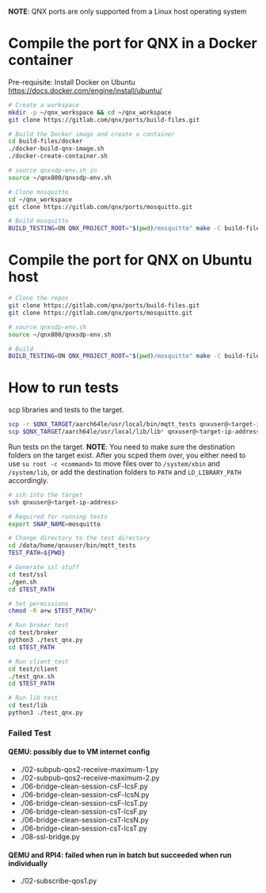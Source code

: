 **NOTE**: QNX ports are only supported from a Linux host operating system

# Compile the port for QNX in a Docker container

Pre-requisite: Install Docker on Ubuntu https://docs.docker.com/engine/install/ubuntu/
```bash
# Create a workspace
mkdir -p ~/qnx_workspace && cd ~/qnx_workspace
git clone https://gitlab.com/qnx/ports/build-files.git

# Build the Docker image and create a container
cd build-files/docker
./docker-build-qnx-image.sh
./docker-create-container.sh

# source qnxsdp-env.sh in
source ~/qnx800/qnxsdp-env.sh

# Clone mosquitto
cd ~/qnx_workspace
git clone https://gitlab.com/qnx/ports/mosquitto.git

# Build mosquitto
BUILD_TESTING=ON QNX_PROJECT_ROOT="$(pwd)/mosquitto" make -C build-files/ports/mosquitto install -j$(nproc)
```

# Compile the port for QNX on Ubuntu host

```bash
# Clone the repos
git clone https://gitlab.com/qnx/ports/build-files.git
git clone https://gitlab.com/qnx/ports/mosquitto.git

# source qnxsdp-env.sh
source ~/qnx800/qnxsdp-env.sh

# Build
BUILD_TESTING=ON QNX_PROJECT_ROOT="$(pwd)/mosquitto" make -C build-files/ports/mosquitto install -j$(nproc)
```

# How to run tests

scp libraries and tests to the target.
```bash
scp -r $QNX_TARGET/aarch64le/usr/local/bin/mqtt_tests qnxuser@<target-ip-address>:/data/home/qnxuser/bin
scp $QNX_TARGET/aarch64le/usr/local/lib/lib* qnxuser@<target-ip-address>:/data/home/qnxuser/lib
```

Run tests on the target.
**NOTE**: You need to make sure the destination folders on the target exist. After you scped them over, you either need to use `su root -c <command>` to move files over to `/system/xbin` and `/system/lib`, or add the destination folders to `PATH` and `LD_LIBRARY_PATH` accordingly. 

```bash
# ssh into the target
ssh qnxuser@<target-ip-address>

# Required for running tests
export SNAP_NAME=mosquitto

# Change directory to the test directory
cd /data/home/qnxuser/bin/mqtt_tests
TEST_PATH=${PWD}

# Generate ssl stuff
cd test/ssl
./gen.sh
cd $TEST_PATH

# Set permissions
chmod -R a+w $TEST_PATH/*

# Run broker test
cd test/broker
python3 ./test_qnx.py
cd $TEST_PATH

# Run client test
cd test/client
./test_qnx.sh
cd $TEST_PATH

# Run lib test
cd test/lib
python3 ./test_qnx.py
```

### Failed Test
#### QEMU: possibly due to VM internet config
- ./02-subpub-qos2-receive-maximum-1.py
- ./02-subpub-qos2-receive-maximum-2.py
- ./06-bridge-clean-session-csF-lcsF.py
- ./06-bridge-clean-session-csF-lcsN.py
- ./06-bridge-clean-session-csF-lcsT.py
- ./06-bridge-clean-session-csT-lcsF.py
- ./06-bridge-clean-session-csT-lcsN.py
- ./06-bridge-clean-session-csT-lcsT.py
- ./08-ssl-bridge.py

#### QEMU and RPI4: failed when run in batch but succeeded when run individually
- ./02-subscribe-qos1.py
